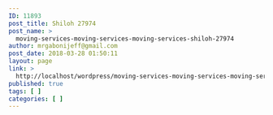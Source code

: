 ```yaml
---
ID: 11893
post_title: Shiloh 27974
post_name: >
  moving-services-moving-services-moving-services-shiloh-27974
author: mrgabonijeff@gmail.com
post_date: 2018-03-28 01:50:11
layout: page
link: >
  http://localhost/wordpress/moving-services-moving-services-moving-services-shiloh-27974/
published: true
tags: [ ]
categories: [ ]
---
```

